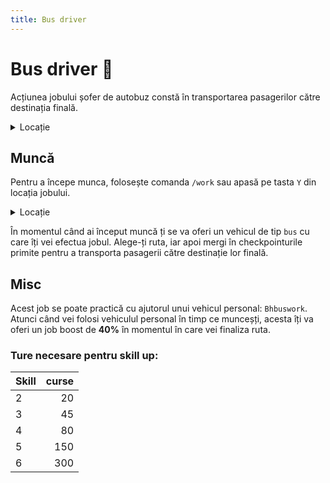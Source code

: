 ```yaml
---
title: Bus driver
---
```


# Bus driver 🚌

Acțiunea jobului șofer de autobuz constă în transportarea pasagerilor către destinația finală.

<details class="details custom-block">
    <summary>Locație</summary>
    <p>![Locatie](https://i.imgur.com/C1Lh0k6.png "Locație")</p>
</details>

## Muncă
Pentru a începe munca, folosește comanda `/work` sau apasă pe tasta `Y` din locația jobului.


<details class="details custom-block">
    <summary>Locație</summary>
    <p>![Locatie](https://i.imgur.com/spHgbwe.png "Locație")</p>
</details>

În momentul când ai început muncă ți se va oferi un vehicul de tip `bus` cu care îți vei efectua jobul. Alege-ți ruta, iar apoi mergi în checkpointurile primite pentru a transporta pasagerii către destinație lor finală.


## Misc
Acest job se poate practică cu ajutorul unui vehicul personal: `Bhbuswork`.
Atunci când vei folosi vehiculul personal în timp ce munceșți, acesta îți va oferi un job boost de **40%** în momentul în care vei finaliza ruta.

### Ture necesare pentru skill up:

| Skill         |  curse  |
| ------------- | ----:   |
| 2             | 20|
| 3             | 45|
| 4             | 80|
| 5             | 150|
| 6             | 300|

